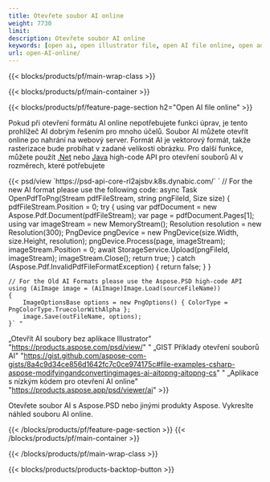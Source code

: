```yaml
---
title: Otevřete soubor AI online
weight: 7730
limit: 
description: Otevřete soubor AI online
keywords: [open ai, open illustrator file, open AI file online, open adobe illustrator, preview of ai file, ai format open]
url: open-AI-online/
---
```


{{< blocks/products/pf/main-wrap-class >}}


{{< blocks/products/pf/main-container >}}

{{< blocks/products/pf/feature-page-section h2="Open AI file online" >}}
<p>Pokud při otevření formátu AI online nepotřebujete funkci úprav, je tento prohlížeč AI dobrým řešením pro mnoho účelů. Soubor AI můžete otevřít online po nahrání na webový server. Formát AI je vektorový formát, takže rasterizace bude probíhat v zadané velikosti obrázku. Pro další funkce, můžete použít <a href="/psd/net">.Net</a> nebo <a href="/psd/java">Java</a> high-code API pro otevření souborů AI v rozměrech, které potřebujete</p>
{{< psd/view `https://psd-api-core-rl2ajsbv.k8s.dynabic.com/` 
`	// For the new AI format please use the following code:
	async Task<bool> OpenPdfToPng(Stream pdfFileStream, string pngFileId, Size size)
	{
		pdfFileStream.Position = 0;
		try
		{
			using var pdfDocument = new Aspose.Pdf.Document(pdfFileStream);
			var page = pdfDocument.Pages[1];
			using var imageStream = new MemoryStream();
			Resolution resolution = new Resolution(300);
			PngDevice pngDevice = new PngDevice(size.Width, size.Height, resolution);
			pngDevice.Process(page, imageStream);
			imageStream.Position = 0;
			await StorageService.Upload(pngFileId, imageStream);
			imageStream.Close();
			return true;
		}
		catch (Aspose.Pdf.InvalidPdfFileFormatException)
		{
			return false;
		}
	}
	
	// For the Old AI Formats please use the Aspose.PSD high-code API
	using (AiImage image = (AiImage)Image.Load(sourceFileName))
	{
		ImageOptionsBase options = new PngOptions() { ColorType = PngColorType.TruecolorWithAlpha };
		image.Save(outFileName, options);
	}` "
„Otevřít AI soubory bez aplikace Illustrator" "https://products.aspose.com/psd/view/" "
„GIST Příklady otevření souborů AI" "https://gist.github.com/aspose-com-gists/8a4c9d34ce856d1642fc7c0ce974175c#file-examples-csharp-aspose-modifyingandconvertingimages-ai-aitopng-aitopng-cs" "
„Aplikace s nízkým kódem pro otevření AI online" "https://products.aspose.app/psd/viewer/ai" >}}
<p>Otevřete soubor AI s Aspose.PSD nebo jinými produkty Aspose. Vykreslte náhled souboru AI online.</p>
{{< /blocks/products/pf/feature-page-section >}}
{{< /blocks/products/pf/main-container >}}


{{< /blocks/products/pf/main-wrap-class >}}

{{< blocks/products/products-backtop-button >}}
